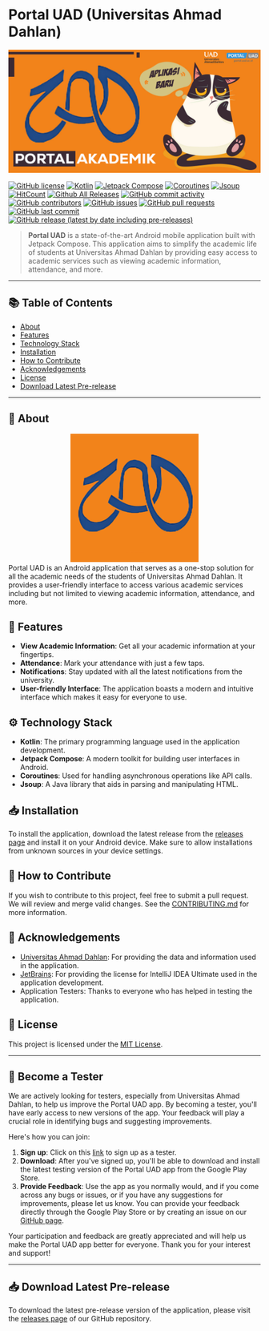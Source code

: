 # Portal UAD (Universitas Ahmad Dahlan) 

<div align="center">
    <img src="assets/Feature Graphics Portal.jpg" />
</div>

[![GitHub license](https://img.shields.io/github/license/Naereen/StrapDown.js.svg)](LICENSE)
[![Kotlin](https://img.shields.io/badge/Kotlin-0095D5?&logo=kotlin&logoColor=white)](https://kotlinlang.org/)
[![Jetpack Compose](https://img.shields.io/badge/Jetpack%20Compose-0095D5?&logo=android&logoColor=white)](https://developer.android.com/jetpack/compose)
[![Coroutines](https://img.shields.io/badge/Coroutines-76B900?&logo=kotlin&logoColor=white)](https://kotlinlang.org/docs/coroutines-overview.html)
[![Jsoup](https://img.shields.io/badge/Jsoup-F4882A?&logo=java&logoColor=white)](https://jsoup.org/)
[![HitCount](http://hits.dwyl.com/IRedDragonICY/portal-uad.svg)](http://hits.dwyl.com/IRedDragonICY/portal-uad)
[![Github All Releases](https://img.shields.io/github/downloads/IRedDragonICY/portal-uad/total.svg)]()
[![GitHub commit activity](https://img.shields.io/github/commit-activity/m/IRedDragonICY/portal-uad.svg)]()
[![GitHub contributors](https://img.shields.io/github/contributors/IRedDragonICY/portal-uad.svg)]()
[![GitHub issues](https://img.shields.io/github/issues/IRedDragonICY/portal-uad.svg)]()
[![GitHub pull requests](https://img.shields.io/github/issues-pr/IRedDragonICY/portal-uad.svg)]()
[![GitHub last commit](https://img.shields.io/github/last-commit/IRedDragonICY/portal-uad.svg)]()
[![GitHub release (latest by date including pre-releases)](https://img.shields.io/github/v/release/IRedDragonICY/portal-uad?include_prereleases)]()



> **Portal UAD** is a state-of-the-art Android mobile application built with Jetpack Compose. This application aims to simplify the academic life of students at Universitas Ahmad Dahlan by providing easy access to academic services such as viewing academic information, attendance, and more.

---

## 📚 Table of Contents

- [About](#about)
- [Features](#features)
- [Technology Stack](#-technology-stack)
- [Installation](#installation)
- [How to Contribute](#-how-to-contribute)
- [Acknowledgements](#-acknowledgements)
- [License](#-license)
- [Download Latest Pre-release](#-download-latest-pre-release)

---

## 📖 About

<div align="center">
    <img src="app/src/main/icon-playstore.png" width="256"/>
</div>
Portal UAD is an Android application that serves as a one-stop solution for all the academic needs of the students of Universitas Ahmad Dahlan. It provides a user-friendly interface to access various academic services including but not limited to viewing academic information, attendance, and more.

## 🎁 Features

- **View Academic Information**: Get all your academic information at your fingertips.
- **Attendance**: Mark your attendance with just a few taps.
- **Notifications**: Stay updated with all the latest notifications from the university.
- **User-friendly Interface**: The application boasts a modern and intuitive interface which makes it easy for everyone to use.

## ⚙️ Technology Stack

- **Kotlin**: The primary programming language used in the application development.
- **Jetpack Compose**: A modern toolkit for building user interfaces in Android.
- **Coroutines**: Used for handling asynchronous operations like API calls.
- **Jsoup**: A Java library that aids in parsing and manipulating HTML.

## 📥 Installation

To install the application, download the latest release from the [releases page](https://github.com/IRedDragonICY/portal-uad/releases) and install it on your Android device. Make sure to allow installations from unknown sources in your device settings.

## 🤝 How to Contribute

If you wish to contribute to this project, feel free to submit a pull request. We will review and merge valid changes. See the [CONTRIBUTING.md](CONTRIBUTING.md) for more information.

## 🎉 Acknowledgements

- [Universitas Ahmad Dahlan](https://www.uad.ac.id/): For providing the data and information used in the application.
- [JetBrains](https://www.jetbrains.com/): For providing the license for IntelliJ IDEA Ultimate used in the application development.
- Application Testers: Thanks to everyone who has helped in testing the application.

## 📜 License

This project is licensed under the [MIT License](LICENSE).

---
## 🧪 Become a Tester

We are actively looking for testers, especially from Universitas Ahmad Dahlan, to help us improve the Portal UAD app. By becoming a tester, you'll have early access to new versions of the app. Your feedback will play a crucial role in identifying bugs and suggesting improvements.

Here's how you can join:

1. **Sign up**: Click on this [link](https://play.google.com/apps/internaltest/4701445162948499674) to sign up as a tester.
2. **Download**: After you've signed up, you'll be able to download and install the latest testing version of the Portal UAD app from the Google Play Store.
3. **Provide Feedback**: Use the app as you normally would, and if you come across any bugs or issues, or if you have any suggestions for improvements, please let us know. You can provide your feedback directly through the Google Play Store or by creating an issue on our [GitHub page](https://github.com/IRedDragonICY/portal-uad/issues).

Your participation and feedback are greatly appreciated and will help us make the Portal UAD app better for everyone. Thank you for your interest and support!

---


## 📥 Download Latest Pre-release

To download the latest pre-release version of the application, please visit the [releases page](https://github.com/IRedDragonICY/portal-uad/releases) of our GitHub repository.

